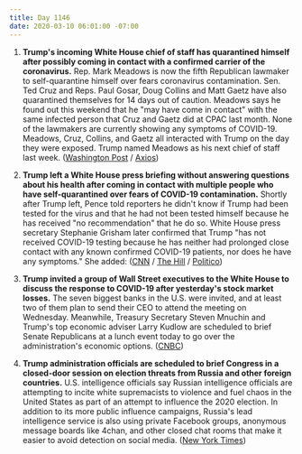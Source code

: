 ```yaml
---
title: Day 1146
date: 2020-03-10 06:01:00 -07:00
---
```


1. **Trump's incoming White House chief of staff has quarantined himself after possibly coming in contact with a confirmed carrier of the coronavirus.** Rep. Mark Meadows is now the fifth Republican lawmaker to self-quarantine himself over fears coronavirus contamination. Sen. Ted Cruz and Reps. Paul Gosar, Doug Collins and Matt Gaetz have also quarantined themselves for 14 days out of caution. Meadows says he found out this weekend that he "may have come in contact" with the same infected person that Cruz and Gaetz did at CPAC last month. None of the lawmakers are currently showing any symptoms of COVID-19. Meadows, Cruz, Collins, and Gaetz all interacted with Trump on the day they were exposed. Trump named Meadows as his next chief of staff last week. ([Washington Post](https://www.washingtonpost.com/powerpost/with-quarantines-and-contingency-plans-congress-grapples-with-coronavirus-threat/2020/03/09/084d2bda-621a-11ea-acca-80c22bbee96f_story.html) / [Axios](https://www.axios.com/ted-cruz-coronavirus-self-quarantine-0c85ef4e-8022-43c9-9196-ab2d43db3aba.html))

2. **Trump left a White House press briefing without answering questions about his health after coming in contact with multiple people who have self-quarantined over fears of COVID-19 contamination.** Shortly after Trump left, Pence told reporters he didn't know if Trump had been tested for the virus and that he had not been tested himself because he has received "no recommendation" that he do so. White House press secretary Stephanie Grisham later confirmed that Trump "has not received COVID-19 testing because he has neither had prolonged close contact with any known confirmed COVID-19 patients, nor does he have any symptoms." She added: ([CNN](https://www.cnn.com/2020/03/09/politics/donald-trump-coronavirus-test/index.html) / [The Hill](https://thehill.com/homenews/administration/486708-trump-leaves-white-house-briefing-without-answering-questions-about) / [Politico](https://www.politico.com/news/2020/03/09/trump-not-tested-coronavirus-124861))

3. **Trump invited a group of Wall Street executives to the White House to discuss the response to COVID-19 after yesterday's stock market losses.** The seven biggest banks in the U.S. were invited, and at least two of them plan to send their CEO to attend the meeting on Wednesday. Meanwhile, Treasury Secretary Steven Mnuchin and Trump's top economic adviser Larry Kudlow are scheduled to brief Senate Republicans at a lunch event today to go over the administration's economic options. ([CNBC](https://www.cnbc.com/2020/03/09/white-house-to-invite-wall-street-executives-to-meet-over-coronavirus-concerns.html))

4. **Trump administration officials are scheduled to brief Congress in a closed-door session on election threats from Russia and other foreign countries.** U.S. intelligence officials say Russian intelligence officials are attempting to incite white supremacists to violence and fuel chaos in the United States as part of an attempt to influence the 2020 election. In addition to its more public influence campaigns, Russia's lead intelligence service is also using private Facebook groups, anonymous message boards like 4chan, and other closed chat rooms that make it easier to avoid detection on social media. ([New York Times](https://www.nytimes.com/2020/03/10/us/politics/russian-interference-race.html))